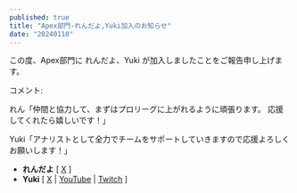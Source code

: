 ```yaml
---
published: true
title: "Apex部門-れんだよ,Yuki加入のお知らせ"
date: "20240110"
---
```


この度、Apex部門に れんだよ、Yuki が加入しましたことをご報告申し上げます。

コメント:

れん「仲間と協力して、まずはプロリーグに上がれるように頑張ります。
応援してくれたら嬉しいです！」

Yuki「アナリストとして全力でチームをサポートしていきますので応援よろしくお願いします！」

- **れんだよ** [ [X](https://x.com/RECT_2434) ]
- **Yuki** [ [X](https://x.com/yuki_fpsGG) | [YouTube](https://youtube.com/@yuki7_) | [Twitch](https://twitch.tv/yuki7_fps) ]

